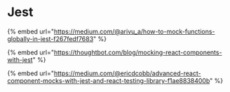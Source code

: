 # Jest

{% embed url="https://medium.com/@arivu_a/how-to-mock-functions-globally-in-jest-f267fedf7683" %}

{% embed url="https://thoughtbot.com/blog/mocking-react-components-with-jest" %}

{% embed url="https://medium.com/@ericdcobb/advanced-react-component-mocks-with-jest-and-react-testing-library-f1ae8838400b" %}

